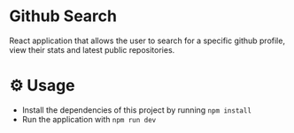 # Github Search

React application that allows the user to search for a specific github profile, view their stats and latest public repositories.

# ⚙ Usage

- Install the dependencies of this project by running `npm install`
- Run the application with `npm run dev`